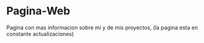 # Pagina-Web
Pagina con mas informacion sobre mi y de mis proyectos, (la pagina esta en constante actualizaciones)
